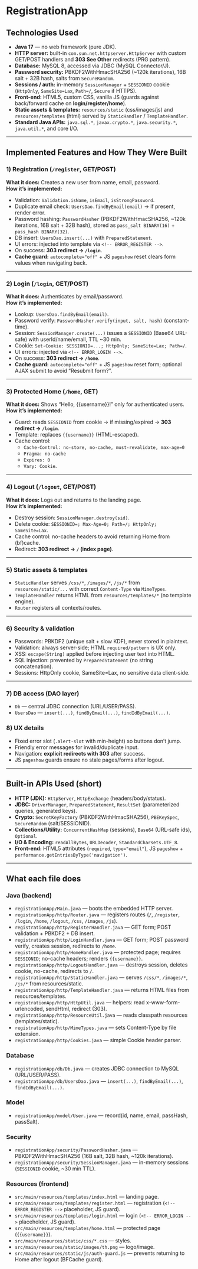 # RegistrationApp

## Technologies Used
- **Java 17** — no web framework (pure JDK).
- **HTTP server:** built-in `com.sun.net.httpserver.HttpServer` with custom GET/POST handlers and **303 See Other** redirects (PRG pattern).
- **Database:** MySQL 8, accessed via JDBC (MySQL Connector/J).
- **Password security:** PBKDF2WithHmacSHA256 (~120k iterations), 16B salt + 32B hash, salts from `SecureRandom`.
- **Sessions / auth:** in-memory `SessionManager` + `SESSIONID` cookie (`HttpOnly`, `SameSite=Lax`, `Path=/`, `Secure` if HTTPS).
- **Front-end:** HTML5, custom CSS, vanilla JS (guards against back/forward cache on **login/register/home**).
- **Static assets & templates:** `resources/static` (css/images/js) and `resources/templates` (html) served by `StaticHandler` / `TemplateHandler`.
- **Standard Java APIs:** `java.sql.*`, `javax.crypto.*`, `java.security.*`, `java.util.*`, and core I/O.

---

## Implemented Features and How They Were Built

### 1) Registration (`/register`, GET/POST)
**What it does:** Creates a new user from name, email, password.  
**How it’s implemented:**
- Validation: `Validation.isName`, `isEmail`, `isStrongPassword`.
- Duplicate email check: `UsersDao.findByEmail(email)` → if present, render error.
- Password hashing: `PasswordHasher` (PBKDF2WithHmacSHA256, ~120k iterations, 16B salt + 32B hash), stored as `pass_salt BINARY(16)` + `pass_hash BINARY(32)`.
- DB insert: `UsersDao.insert(...)` with `PreparedStatement`.
- UI errors: injected into template via `<!-- ERROR_REGISTER -->`.
- On success: **303 redirect → `/login`**.
- **Cache guard:** `autocomplete="off"` + JS `pageshow` reset clears form values when navigating back.

---

### 2) Login (`/login`, GET/POST)
**What it does:** Authenticates by email/password.  
**How it’s implemented:**
- Lookup: `UsersDao.findByEmail(email)`.
- Password verify: `PasswordHasher.verify(input, salt, hash)` (constant-time).
- Session: `SessionManager.create(...)` issues a `SESSIONID` (Base64 URL-safe) with userId/name/email, TTL ~30 min.
- Cookie: `Set-Cookie: SESSIONID=...; HttpOnly; SameSite=Lax; Path=/`.
- UI errors: injected via `<!-- ERROR_LOGIN -->`.
- On success: **303 redirect → `/home`**.
- **Cache guard:** `autocomplete="off"` + JS `pageshow` reset form; optional AJAX submit to avoid “Resubmit form?”.

---

### 3) Protected Home (`/home`, GET)
**What it does:** Shows “Hello, {{username}}!” only for authenticated users.  
**How it’s implemented:**
- Guard: reads `SESSIONID` from cookie → if missing/expired → **303 redirect → `/login`**.
- Template: replaces `{{username}}` (HTML-escaped).
- Cache control:  
  - `Cache-Control: no-store, no-cache, must-revalidate, max-age=0`  
  - `Pragma: no-cache`  
  - `Expires: 0`  
  - `Vary: Cookie`.

---

### 4) Logout (`/logout`, GET/POST)
**What it does:** Logs out and returns to the landing page.  
**How it’s implemented:**
- Destroy session: `SessionManager.destroy(sid)`.
- Delete cookie: `SESSIONID=; Max-Age=0; Path=/; HttpOnly; SameSite=Lax`.
- Cache control: no-cache headers to avoid returning Home from (bf)cache.
- Redirect: **303 redirect → `/` (index page)**.

---

### 5) Static assets & templates
- `StaticHandler` serves `/css/*`, `/images/*`, `/js/*` from `resources/static/...` with correct `Content-Type` via `MimeTypes`.
- `TemplateHandler` returns HTML from `resources/templates/*` (no template engine).
- `Router` registers all contexts/routes.

---

### 6) Security & validation
- Passwords: PBKDF2 (unique salt + slow KDF), never stored in plaintext.
- Validation: always server-side; HTML `required/pattern` is UX only.
- XSS: `escape(String)` applied before injecting user text into HTML.
- SQL injection: prevented by `PreparedStatement` (no string concatenation).
- Sessions: HttpOnly cookie, SameSite=Lax, no sensitive data client-side.

---

### 7) DB access (DAO layer)
- `Db` — central JDBC connection (URL/USER/PASS).
- `UsersDao` — `insert(...)`, `findByEmail(...)`, `findIdByEmail(...)`.

### 8) UX details
- Fixed error slot (`.alert-slot` with min-height) so buttons don’t jump.  
- Friendly error messages for invalid/duplicate input.  
- Navigation: **explicit redirects with 303** after success.  
- JS `pageshow` guards ensure no stale pages/forms after logout.  

---

## Built-in APIs Used (short)
- **HTTP (JDK):** `HttpServer`, `HttpExchange` (headers/body/status).  
- **JDBC:** `DriverManager`, `PreparedStatement`, `ResultSet` (parameterized queries, generated keys).  
- **Crypto:** `SecretKeyFactory` (PBKDF2WithHmacSHA256), `PBEKeySpec`, `SecureRandom` (salt/SESSIONID).  
- **Collections/Utility:** `ConcurrentHashMap` (sessions), `Base64` (URL-safe ids), `Optional`.  
- **I/O & Encoding:** `readAllBytes`, `URLDecoder`, `StandardCharsets.UTF_8`.  
- **Front-end:** HTML5 attributes (`required`, `type="email"`), JS `pageshow` + `performance.getEntriesByType('navigation')`.  

---

## What each file does

### Java (backend)
- `registrationApp/Main.java` — boots the embedded HTTP server.  
- `registrationApp/http/Router.java` — registers routes (`/`, `/register`, `/login`, `/home`, `/logout`, `/css`, `/images`, `/js`).  
- `registrationApp/http/RegisterHandler.java` — GET form; POST validation + PBKDF2 + DB insert.  
- `registrationApp/http/LoginHandler.java` — GET form; POST password verify, creates session, redirects to `/home`.  
- `registrationApp/http/HomeHandler.java` — protected page; requires `SESSIONID`; no-cache headers; renders `{{username}}`.  
- `registrationApp/http/LogoutHandler.java` — destroys session, deletes cookie, no-cache, redirects to `/`.  
- `registrationApp/http/StaticHandler.java` — serves `/css/*`, `/images/*`, `/js/*` from resources/static.  
- `registrationApp/http/TemplateHandler.java` — returns HTML files from resources/templates.  
- `registrationApp/http/HttpUtil.java` — helpers: read x-www-form-urlencoded, sendHtml, redirect (303).  
- `registrationApp/http/ResourceUtil.java` — reads classpath resources (templates/static).  
- `registrationApp/http/MimeTypes.java` — sets Content-Type by file extension.  
- `registrationApp/http/Cookies.java` — simple Cookie header parser.  

### Database
- `registrationApp/db/Db.java` — creates JDBC connection to MySQL (URL/USER/PASS).  
- `registrationApp/db/UsersDao.java` — `insert(...)`, `findByEmail(...)`, `findIdByEmail(...)`.  

### Model
- `registrationApp/model/User.java` — record(id, name, email, passHash, passSalt).  

### Security
- `registrationApp/security/PasswordHasher.java` — PBKDF2WithHmacSHA256 (16B salt, 32B hash, ~120k iterations).  
- `registrationApp/security/SessionManager.java` — in-memory sessions (`SESSIONID` cookie, ~30 min TTL).  

### Resources (frontend)
- `src/main/resources/templates/index.html` — landing page.  
- `src/main/resources/templates/register.html` — registration (`<!-- ERROR_REGISTER -->` placeholder, JS guard).  
- `src/main/resources/templates/login.html` — login (`<!-- ERROR_LOGIN -->` placeholder, JS guard).  
- `src/main/resources/templates/home.html` — protected page (`{{username}}`).  
- `src/main/resources/static/css/*.css` — styles.  
- `src/main/resources/static/images/th.png` — logo/image.  
- `src/main/resources/static/js/auth-guard.js` — prevents returning to Home after logout (BFCache guard).  

